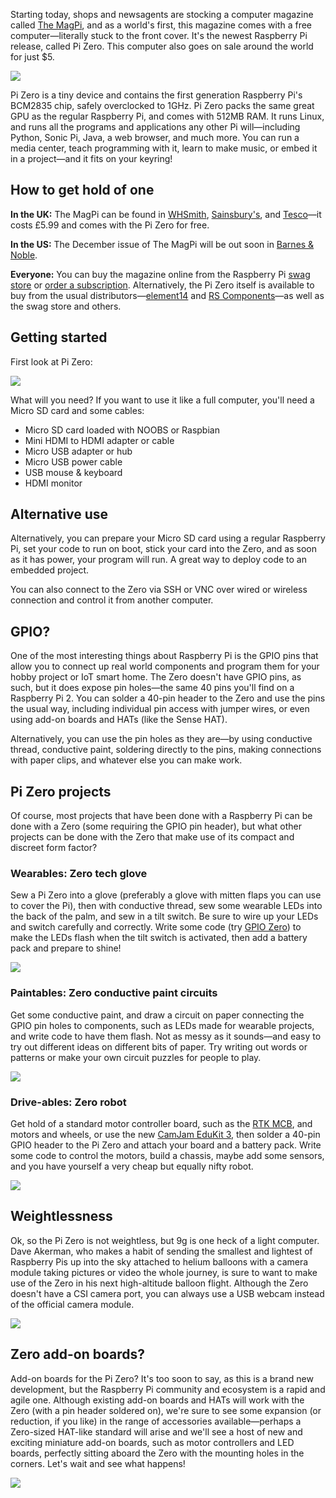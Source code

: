 Starting today, shops and newsagents are stocking a computer magazine called
<a href="https://www.raspberrypi.org/magpi/">The MagPi</a>, and as a world's first,
this magazine comes with a free computer—literally stuck to the front cover. It's the newest
Raspberry Pi release, called Pi Zero. This computer also goes on sale around the world for just $5.

![](images/20151109_162259.jpg)

Pi Zero is a tiny device and contains the first generation Raspberry Pi's BCM2835 chip, safely
overclocked to 1GHz. Pi Zero packs the same great GPU as the regular Raspberry Pi, and comes with
512MB RAM. It runs Linux, and runs all the programs and applications any other Pi will—including
Python, Sonic Pi, Java, a web browser, and much more. You can run a media center, teach programming
with it, learn to make music, or embed it in a project—and it fits on your keyring!

## How to get hold of one

**In the UK:** The MagPi can be found in
<a href="https://www.whsmith.co.uk/">WHSmith</a>,
<a href="https://www.sainsburys.co.uk/">Sainsbury's</a>, and
<a href="https://www.tesco.com/">Tesco</a>—it costs £5.99 and comes with the Pi Zero
for free.

**In the US:** The December issue of The MagPi will be out soon in
<a href="https://www.barnesandnoble.com/">Barnes &amp; Noble</a>.

**Everyone:** You can buy the magazine online from the Raspberry Pi
<a href="https://swag.raspberrypi.org/collections/magpi">swag store</a> or
<a href="https://www.raspberrypi.org/magpi/subscribe/">order a subscription</a>.
Alternatively, the Pi Zero itself is available to buy from the usual
distributors—<a href="https://www.element14.com/community/welcome">element14</a> and
<a href="https://uk.rs-online.com/web/">RS Components</a>—as well as the swag store
and others.

## Getting started

First look at Pi Zero:

![](images/IMG_4054-low.jpg)

What will you need? If you want to use it like a full computer, you'll need a Micro SD card and some
cables:

- Micro SD card loaded with NOOBS or Raspbian
- Mini HDMI to HDMI adapter or cable
- Micro USB adapter or hub
- Micro USB power cable
- USB mouse & keyboard
- HDMI monitor

## Alternative use

Alternatively, you can prepare your Micro SD card using a regular Raspberry Pi, set your code to run
on boot, stick your card into the Zero, and as soon as it has power, your program will run. A great
way to deploy code to an embedded project.

You can also connect to the Zero via SSH or VNC over wired or wireless connection and control it
from another computer.

## GPIO?

One of the most interesting things about Raspberry Pi is the GPIO pins that allow you to connect up
real world components and program them for your hobby project or IoT smart home. The Zero doesn't
have GPIO pins, as such, but it does expose pin holes—the same 40 pins you'll find on a Raspberry Pi
2. You can solder a 40-pin header to the Zero and use the pins the usual way, including individual
pin access with jumper wires, or even using add-on boards and HATs (like the Sense HAT).

Alternatively, you can use the pin holes as they are—by using conductive thread, conductive paint,
soldering directly to the pins, making connections with paper clips, and whatever else you can make
work.

## Pi Zero projects

Of course, most projects that have been done with a Raspberry Pi can be done with a Zero (some
requiring the GPIO pin header), but what other projects can be done with the Zero that make use of
its compact and discreet form factor?

### Wearables: Zero tech glove

Sew a Pi Zero into a glove (preferably a glove with mitten flaps you can use to cover the Pi), then
with conductive thread, sew some wearable LEDs into the back of the palm, and sew in a tilt switch.
Be sure to wire up your LEDs and switch carefully and correctly. Write some code (try
<a href="https://www.raspberrypi.org/blog/gpio-zero-a-friendly-python-api-for-physical-computing/">GPIO Zero</a>)
to make the LEDs flash when the tilt switch is activated, then add a battery pack and prepare to shine!

![](images/IMG_0752.JPG)

### Paintables: Zero conductive paint circuits

Get some conductive paint, and draw a circuit on paper connecting the GPIO pin holes to components,
such as LEDs made for wearable projects, and write code to have them flash. Not as messy as it
sounds—and easy to try out different ideas on different bits of paper. Try writing out words or
patterns or make your own circuit puzzles for people to play.

![](images/IMG_0740-2.JPG)

### Drive-ables: Zero robot

Get hold of a standard motor controller board, such as the
<a href="https://ryanteck.uk/add-ons/6-ryanteck-rpi-motor-controller-board-0635648607160.html">RTK MCB</a>,
and motors and wheels, or use the new <a href="https://camjam.me/?page_id=1035">CamJam EduKit 3</a>, then solder a 40-pin
GPIO header to the Pi Zero and attach your board and a battery pack. Write some code to control the
motors, build a chassis, maybe add some sensors, and you have yourself a very cheap but equally
nifty robot.

![](images/LEGOZERO4.jpg)

## Weightlessness

Ok, so the Pi Zero is not weightless, but 9g is one heck of a light computer. Dave Akerman, who
makes a habit of sending the smallest and lightest of Raspberry Pis up into the sky attached to
helium balloons with a camera module taking pictures or video the whole journey, is sure to want to
make use of the Zero in his next high-altitude balloon flight. Although the Zero doesn't have a CSI
camera port, you can always use a USB webcam instead of the official camera module.

![](images/P1010529.JPG)

## Zero add-on boards?

Add-on boards for the Pi Zero? It's too soon to say, as this is a brand new development, but the
Raspberry Pi community and ecosystem is a rapid and agile one. Although existing add-on boards and
HATs will work with the Zero (with a pin header soldered on), we're sure to see some expansion (or
reduction, if you like) in the range of accessories available—perhaps a Zero-sized HAT-like standard
will arise and we'll see a host of new and exciting miniature add-on boards, such as motor
controllers and LED boards, perfectly sitting aboard the Zero with the mounting holes in the
corners. Let's wait and see what happens!

![](images/pi-zero_f7.png)
